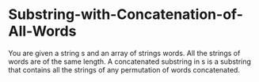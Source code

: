 # Substring-with-Concatenation-of-All-Words
You are given a string s and an array of strings words. All the strings of words are of the same length.  A concatenated substring in s is a substring that contains all the strings of any permutation of words concatenated.

